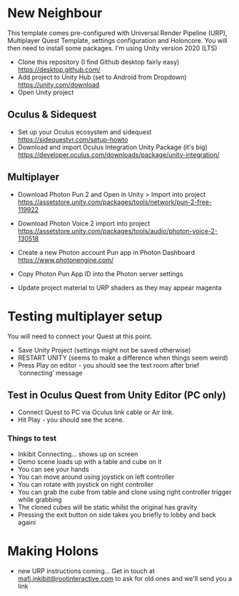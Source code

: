 # New Neighbour

This template comes pre-configured with Universal Render Pipeline (URP), Multiplayer Quest Template, settings configuration and Holoncore. You will then need to install some packages. I'm using Unity version 2020 (LTS)

- Clone this repository (I find Github desktop fairly easy) https://desktop.github.com/
- Add project to Unity Hub (set to Android from Dropdown) https://unity.com/download
- Open Unity project

## Oculus & Sidequest
- Set up your Oculus ecosystem and sidequest https://sidequestvr.com/setup-howto
- Download and import Oculus Integration Unity Package (it's big) https://developer.oculus.com/downloads/package/unity-integration/


## Multiplayer
- Download Photon Pun 2 and Open in Unity > Import into project https://assetstore.unity.com/packages/tools/network/pun-2-free-119922
- Download Photon Voice 2 import into project https://assetstore.unity.com/packages/tools/audio/photon-voice-2-130518

- Create a new Photon account Pun app in Photon Dashboard https://www.photonengine.com/
- Copy Photon Pun App ID into the Photon server settings
- Update project material to URP shaders as they may appear magenta 

# Testing multiplayer setup
You will need to connect your Quest at this point.

- Save Unity Project (settings might not be saved otherwise)
- RESTART UNITY (seems to make a difference when things seem weird)
- Press Play on editor - you should see the test room after brief ‘connecting’ message


## Test in Oculus Quest from Unity Editor (PC only)
- Connect Quest to PC via Oculus link cable or Air link. 
- Hit Play - you should see the scene. 

### Things to test
- Inkibit Connecting… shows up on screen
- Demo scene loads up with a table and cube on it
- You can see your hands
- You can move around using joystick on left controller
- You can rotate with joystick on right controller
- You can grab the cube from table and clone using right controller trigger while grabbing
- The cloned cubes will be static whilst the original has gravity
- Pressing the exit button on side takes you briefly to lobby and back againi

# Making Holons
- new URP instructions coming...
Get in touch at mafj.inkibit@rootinteractive.com to ask for old ones and we'll send you a link


